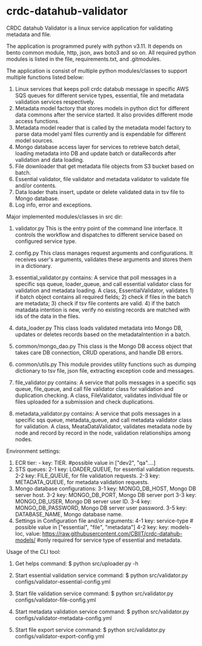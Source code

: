 # crdc-datahub-validator

CRDC datahub Validator is a linux service application for validating metadata and file.

The application is programmed purely with python v3.11.  It depends on bento common module, http, json, aws boto3 and so on. All required python modules is listed in the file, requirements.txt, and .gitmodules.

The application is consist of multiple python modules/classes to support multiple functions listed below:

1) Linux services that keeps poll crdc databub message in specific AWS SQS queues for different service types, essential, file and metadata validation services respectively.
2) Metadata model factory that stores models in python dict for different data commons after the service started.  It also provides different mode access functions.
3) Metadata model reader that is called by the metadata model factory to parse data model yaml files currently and is expendable for different model sources.
4) Mongo database access layer for services to retrieve batch detail, loading metadata into DB and update batch or dataRecords after validation and data loading.
5) File downloader that get metadata file objects from S3 bucket based on batch.
6) Essential validator, file validator and metadata validator to validate file and/or contents.
7) Data loader thats insert, update or delete validated data in tsv file to Mongo database.
8) Log info, error and exceptions.

Major implemented modules/classes in src dir:

1) validator.py
    This is the entry point of the command line interface.  It controls the workflow and dispatches to different service based on configured service type.

2) config.py
    This class manages request arguments and configurations.  It receives user's arguments, validates these arguments and stores them in a dictionary.

3) essential_validator.py contains:
    A service that poll messages in a specific sqs queue, loader_queue, and call essential validator class for validation and metadata loading.
    A class, EssentialValidator,  validates 1) if batch object contains all required fields; 2) check if files in the batch are metadata; 3) check if tsv file contents are valid. 4) if the batch matadata intention is new, verify no existing records are matched with ids of the data in the files.

4) data_loader.py
    This class loads validated metadata into Mongo DB, updates or deletes records based on the metadataIntention in a batch.

5) common/mongo_dao.py
    This class is the Mongo DB access object that takes care DB connection, CRUD operations, and handle DB errors.

6) common/utils.py
    This module provides utility functions such as dumping dictionary to tsv file, json file, extracting exception code and messages.

7) file_validator.py contains:
    A service that polls messages in a specific sqs queue, file_queue, and call file validator class for validation and duplication checking.
    A class, FileValidator, validates individual file or files uploaded for a submission and check duplications.

8) metadata_validator.py contains:
    A service that polls messages in a specific sqs queue, metadata_queue, and call metadata validator class for validation.
    A class, MeataDataValidator, validates metadata node by node and record by record in the node, validation relationships among nodes.

Environment settings:

1) ECR tier:  - key: TIER.  #possible value in ["dev2", "qa"....]
2) STS queues:
    2-1 key: LOADER_QUEUE, for essential validation requests.
    2-2 key: FILE_QUEUE, for file validation requests.
    2-3 key: METADATA_QUEUE, for metadata validation requests.
3) Mongo database configurations:
    3-1 key: MONGO_DB_HOST, Mongo DB server host.
    3-2 key: MONGO_DB_PORT, Mongo DB server port
    3-3 key: MONGO_DB_USER, Mongo DB server user ID.
    3-4 key: MONGO_DB_PASSWORD, Mongo DB server user password.
    3-5 key: DATABASE_NAME, Mongo database name.
4) Settings in Configuration file and/or arguments:
    4-1 key: service-type  # possible value in ["essential", "file", "metadata"]
    4-2 key: key: models-loc, value: https://raw.githubusercontent.com/CBIIT/crdc-datahub-models/  #only required for service type of essential and metadata.

Usage of the CLI tool:

1) Get helps command:
    $ python src/uploader.py -h

2) Start essential validation service command:
    $ python src/validator.py configs/validator-essential-config.yml

3) Start file validation service command:
    $ python src/validator.py configs/validator-file-config.yml

4) Start metadata validation service command:
    $ python src/validator.py configs/validator-metadata-config.yml

5) Start file export service command:
    $ python src/validator.py configs/validator-export-config.yml